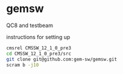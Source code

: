 # gemsw
QC8 and testbeam 

instructions for setting up
```bash
cmsrel CMSSW_12_1_0_pre3
cd CMSSW_12_1_0_pre3/src
git clone git@github.com:gem-sw/gemsw.git
scram b -j10
```

